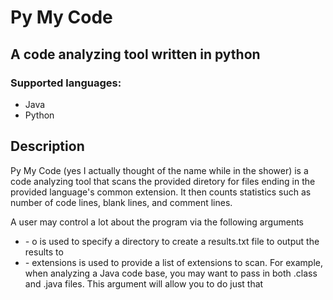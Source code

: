 # Py My Code

## A code analyzing tool written in python

### Supported languages:

* Java
* Python

## Description

Py My Code (yes I actually thought of the name while in the shower) is a code analyzing tool that scans the provided diretory for files ending in the provided language's common extension. It then counts statistics such as number of code lines, blank lines, and comment lines.

A user may control a lot about the program via the following arguments

* _-_ o is used to specify a directory to create a results.txt file to output the results to
* _-_ extensions is used to provide a list of extensions to scan. For example, when analyzing a Java code base, you may want to pass in both .class and .java files. This argument will allow you to do just that
